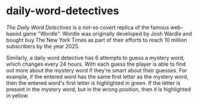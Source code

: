 # daily-word-detectives
_The Daily Word Detectives_ is a not-so covert replica of the famous web-based game "Wordle". Wordle was originally developed by Josh Wardle and bought buy The New York Times as part of their efforts to reach 10 million subscribers by the year 2025.

Similarly, a daily word detective has 6 attempts to guess a mystery word, which changes every 24 hours. With each guess the player is able to find out more about the mystery word if they're smart about their guesses. For example, if the entered word has the same first letter as the mystery word, then the entered word's first letter is highlighted in green. If the letter is present in the mystery word, but in the wrong position, then it is highlighted in yellow.
